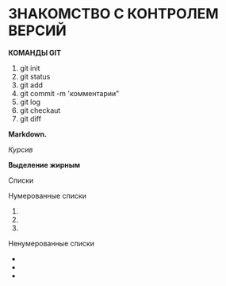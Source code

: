 # ЗНАКОМСТВО С КОНТРОЛЕМ ВЕРСИЙ

**КОМАНДЫ GIT**

1. git init
2. git status
3. git add
4. git commit -m 'комментарии"
5. git log
6. git checkaut
7. git diff

**Markdown.**

*Курсив*

**Выделение жирным**

Списки

Нумерованные списки

1.
2.
3.
Ненумерованные списки

*
*
*




